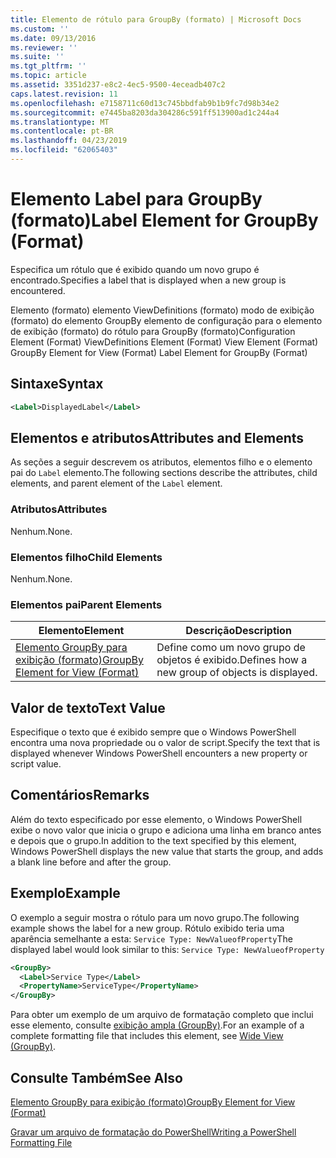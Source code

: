 ```yaml
---
title: Elemento de rótulo para GroupBy (formato) | Microsoft Docs
ms.custom: ''
ms.date: 09/13/2016
ms.reviewer: ''
ms.suite: ''
ms.tgt_pltfrm: ''
ms.topic: article
ms.assetid: 3351d237-e8c2-4ec5-9500-4eceadb407c2
caps.latest.revision: 11
ms.openlocfilehash: e7158711c60d13c745bbdfab9b1b9fc7d98b34e2
ms.sourcegitcommit: e7445ba8203da304286c591ff513900ad1c244a4
ms.translationtype: MT
ms.contentlocale: pt-BR
ms.lasthandoff: 04/23/2019
ms.locfileid: "62065403"
---
```

# <a name="label-element-for-groupby-format"></a><span data-ttu-id="92c04-102">Elemento Label para GroupBy (formato)</span><span class="sxs-lookup"><span data-stu-id="92c04-102">Label Element for GroupBy (Format)</span></span>

<span data-ttu-id="92c04-103">Especifica um rótulo que é exibido quando um novo grupo é encontrado.</span><span class="sxs-lookup"><span data-stu-id="92c04-103">Specifies a label that is displayed when a new group is encountered.</span></span>

<span data-ttu-id="92c04-104">Elemento (formato) elemento ViewDefinitions (formato) modo de exibição (formato) do elemento GroupBy elemento de configuração para o elemento de exibição (formato) do rótulo para GroupBy (formato)</span><span class="sxs-lookup"><span data-stu-id="92c04-104">Configuration Element (Format) ViewDefinitions Element (Format) View Element (Format) GroupBy Element for View (Format) Label Element for GroupBy (Format)</span></span>

## <a name="syntax"></a><span data-ttu-id="92c04-105">Sintaxe</span><span class="sxs-lookup"><span data-stu-id="92c04-105">Syntax</span></span>

```xml
<Label>DisplayedLabel</Label>
```

## <a name="attributes-and-elements"></a><span data-ttu-id="92c04-106">Elementos e atributos</span><span class="sxs-lookup"><span data-stu-id="92c04-106">Attributes and Elements</span></span>

<span data-ttu-id="92c04-107">As seções a seguir descrevem os atributos, elementos filho e o elemento pai do `Label` elemento.</span><span class="sxs-lookup"><span data-stu-id="92c04-107">The following sections describe the attributes, child elements, and parent element of the `Label` element.</span></span>

### <a name="attributes"></a><span data-ttu-id="92c04-108">Atributos</span><span class="sxs-lookup"><span data-stu-id="92c04-108">Attributes</span></span>

<span data-ttu-id="92c04-109">Nenhum.</span><span class="sxs-lookup"><span data-stu-id="92c04-109">None.</span></span>

### <a name="child-elements"></a><span data-ttu-id="92c04-110">Elementos filho</span><span class="sxs-lookup"><span data-stu-id="92c04-110">Child Elements</span></span>

<span data-ttu-id="92c04-111">Nenhum.</span><span class="sxs-lookup"><span data-stu-id="92c04-111">None.</span></span>

### <a name="parent-elements"></a><span data-ttu-id="92c04-112">Elementos pai</span><span class="sxs-lookup"><span data-stu-id="92c04-112">Parent Elements</span></span>

|<span data-ttu-id="92c04-113">Elemento</span><span class="sxs-lookup"><span data-stu-id="92c04-113">Element</span></span>|<span data-ttu-id="92c04-114">Descrição</span><span class="sxs-lookup"><span data-stu-id="92c04-114">Description</span></span>|
|-------------|-----------------|
|[<span data-ttu-id="92c04-115">Elemento GroupBy para exibição (formato)</span><span class="sxs-lookup"><span data-stu-id="92c04-115">GroupBy Element for View (Format)</span></span>](./groupby-element-for-view-format.md)|<span data-ttu-id="92c04-116">Define como um novo grupo de objetos é exibido.</span><span class="sxs-lookup"><span data-stu-id="92c04-116">Defines how a new group of objects is displayed.</span></span>|

## <a name="text-value"></a><span data-ttu-id="92c04-117">Valor de texto</span><span class="sxs-lookup"><span data-stu-id="92c04-117">Text Value</span></span>

<span data-ttu-id="92c04-118">Especifique o texto que é exibido sempre que o Windows PowerShell encontra uma nova propriedade ou o valor de script.</span><span class="sxs-lookup"><span data-stu-id="92c04-118">Specify the text that is displayed whenever Windows PowerShell encounters a new property or script value.</span></span>

## <a name="remarks"></a><span data-ttu-id="92c04-119">Comentários</span><span class="sxs-lookup"><span data-stu-id="92c04-119">Remarks</span></span>

<span data-ttu-id="92c04-120">Além do texto especificado por esse elemento, o Windows PowerShell exibe o novo valor que inicia o grupo e adiciona uma linha em branco antes e depois que o grupo.</span><span class="sxs-lookup"><span data-stu-id="92c04-120">In addition to the text specified by this element, Windows PowerShell displays the new value that starts the group, and adds a blank line before and after the group.</span></span>

## <a name="example"></a><span data-ttu-id="92c04-121">Exemplo</span><span class="sxs-lookup"><span data-stu-id="92c04-121">Example</span></span>

<span data-ttu-id="92c04-122">O exemplo a seguir mostra o rótulo para um novo grupo.</span><span class="sxs-lookup"><span data-stu-id="92c04-122">The following example shows the label for a new group.</span></span> <span data-ttu-id="92c04-123">Rótulo exibido teria uma aparência semelhante a esta: `Service Type: NewValueofProperty`</span><span class="sxs-lookup"><span data-stu-id="92c04-123">The displayed label would look similar to this: `Service Type: NewValueofProperty`</span></span>

```xml
<GroupBy>
  <Label>Service Type</Label>
  <PropertyName>ServiceType</PropertyName>
</GroupBy>

```

<span data-ttu-id="92c04-124">Para obter um exemplo de um arquivo de formatação completo que inclui esse elemento, consulte [exibição ampla (GroupBy)](./wide-view-groupby.md).</span><span class="sxs-lookup"><span data-stu-id="92c04-124">For an example of a complete formatting file that includes this element, see [Wide View (GroupBy)](./wide-view-groupby.md).</span></span>

## <a name="see-also"></a><span data-ttu-id="92c04-125">Consulte Também</span><span class="sxs-lookup"><span data-stu-id="92c04-125">See Also</span></span>

[<span data-ttu-id="92c04-126">Elemento GroupBy para exibição (formato)</span><span class="sxs-lookup"><span data-stu-id="92c04-126">GroupBy Element for View (Format)</span></span>](./groupby-element-for-view-format.md)

[<span data-ttu-id="92c04-127">Gravar um arquivo de formatação do PowerShell</span><span class="sxs-lookup"><span data-stu-id="92c04-127">Writing a PowerShell Formatting File</span></span>](./writing-a-powershell-formatting-file.md)
